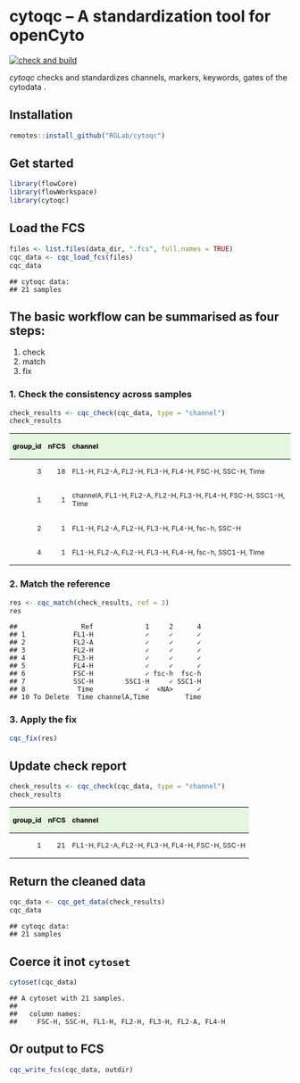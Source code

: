 
# cytoqc – A standardization tool for openCyto
[![check and build](https://github.com/RGLab/cytoqc/workflows/build/badge.svg?branch=master)](https://github.com/mikejiang/cytoqc/actions)

*cytoqc* checks and standardizes channels, markers, keywords, gates of
the cytodata .

## Installation

``` r
remotes::install_github("RGLab/cytoqc")
```

## Get started

``` r
library(flowCore)
library(flowWorkspace)
library(cytoqc)
```

## Load the FCS

``` r
files <- list.files(data_dir, ".fcs", full.names = TRUE)
cqc_data <- cqc_load_fcs(files)
cqc_data
```

    ## cytoqc data: 
    ## 21 samples

## The basic workflow can be summarised as four steps:

1.  check
2.  match
3.  fix

### 1\. Check the consistency across samples

``` r
check_results <- cqc_check(cqc_data, type = "channel")
check_results
```

<table class="table table-bordered" style="font-size: 12px; width: auto !important; ">

<thead>

<tr>

<th style="text-align:right;color: black !important;background-color: #e5f5e0 !important;">

group\_id

</th>

<th style="text-align:right;color: black !important;background-color: #e5f5e0 !important;">

nFCS

</th>

<th style="text-align:left;color: black !important;background-color: #e5f5e0 !important;">

channel

</th>

</tr>

</thead>

<tbody>

<tr>

<td style="text-align:right;">

3

</td>

<td style="text-align:right;">

18

</td>

<td style="text-align:left;">

FL1-H, FL2-A, FL2-H, FL3-H, FL4-H, FSC-H, SSC-H, Time

</td>

</tr>

<tr>

<td style="text-align:right;">

1

</td>

<td style="text-align:right;">

1

</td>

<td style="text-align:left;">

channelA, FL1-H, FL2-A, FL2-H, FL3-H, FL4-H, FSC-H, SSC1-H, Time

</td>

</tr>

<tr>

<td style="text-align:right;">

2

</td>

<td style="text-align:right;">

1

</td>

<td style="text-align:left;">

FL1-H, FL2-A, FL2-H, FL3-H, FL4-H, fsc-h, SSC-H

</td>

</tr>

<tr>

<td style="text-align:right;">

4

</td>

<td style="text-align:right;">

1

</td>

<td style="text-align:left;">

FL1-H, FL2-A, FL2-H, FL3-H, FL4-H, fsc-h, SSC1-H, Time

</td>

</tr>

</tbody>

</table>

### 2\. Match the reference

``` r
res <- cqc_match(check_results, ref = 3) 
res
```

    ##                Ref             1     2      4
    ## 1            FL1-H             ✓     ✓      ✓
    ## 2            FL2-A             ✓     ✓      ✓
    ## 3            FL2-H             ✓     ✓      ✓
    ## 4            FL3-H             ✓     ✓      ✓
    ## 5            FL4-H             ✓     ✓      ✓
    ## 6            FSC-H             ✓ fsc-h  fsc-h
    ## 7            SSC-H        SSC1-H     ✓ SSC1-H
    ## 8             Time             ✓  <NA>      ✓
    ## 10 To Delete  Time channelA,Time         Time

### 3\. Apply the fix

``` r
cqc_fix(res)
```

## Update check report

``` r
check_results <- cqc_check(cqc_data, type = "channel")
check_results
```

<table class="table table-bordered" style="font-size: 12px; width: auto !important; ">

<thead>

<tr>

<th style="text-align:right;color: black !important;background-color: #e5f5e0 !important;">

group\_id

</th>

<th style="text-align:right;color: black !important;background-color: #e5f5e0 !important;">

nFCS

</th>

<th style="text-align:left;color: black !important;background-color: #e5f5e0 !important;">

channel

</th>

</tr>

</thead>

<tbody>

<tr>

<td style="text-align:right;">

1

</td>

<td style="text-align:right;">

21

</td>

<td style="text-align:left;">

FL1-H, FL2-A, FL2-H, FL3-H, FL4-H, FSC-H, SSC-H

</td>

</tr>

</tbody>

</table>

## Return the cleaned data

``` r
cqc_data <- cqc_get_data(check_results)
cqc_data
```

    ## cytoqc data: 
    ## 21 samples

## Coerce it inot `cytoset`

``` r
cytoset(cqc_data)
```

    ## A cytoset with 21 samples.
    ## 
    ##   column names:
    ##     FSC-H, SSC-H, FL1-H, FL2-H, FL3-H, FL2-A, FL4-H

## Or output to FCS

``` r
cqc_write_fcs(cqc_data, outdir)
```
